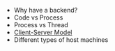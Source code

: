 - Why have a backend?
- Code vs Process
- Process vs Thread
- [Client-Server Model](https://developer.mozilla.org/en-US/docs/Learn/Server-side/First_steps/Client-Server_overview)
- Different types of host machines
